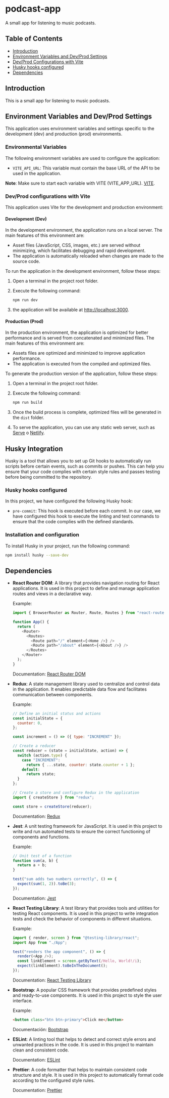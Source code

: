 # podcast-app

A small app for listening to music podcasts.

## Table of Contents

- [Introduction](#introduction)
- [Environment Variables and Dev/Prod Settings](#environment-variables-and-devprod-settings)
- [Dev/Prod Configurations with Vite](#devprod-configurations-with-vite)
- [Husky hooks configured](#husky-hooks-configured)
- [Dependencies](#dependencies)

## Introduction

This is a small app for listening to music podcasts.

## Environment Variables and Dev/Prod Settings

This application uses environment variables and settings specific to the development (dev) and production (prod) environments.

### Environmental Variables

The following environment variables are used to configure the application:

- `VITE_API_URL`: This variable must contain the base URL of the API to be used in the application.

**Note**: Make sure to start each variable with VITE (VITE_APP_URL). [VITE](https://vitejs.dev/guide/env-and-mode.html).

### Dev/Prod configurations with Vite

This application uses Vite for the development and production environment:

#### Development (Dev)

In the development environment, the application runs on a local server. The main features of this environment are:

- Asset files (JavaScript, CSS, images, etc.) are served without minimizing, which facilitates debugging and rapid development.
- The application is automatically reloaded when changes are made to the source code.

To run the application in the development environment, follow these steps:

1. Open a terminal in the project root folder.
2. Execute the following command:

   ```bash
   npm run dev
   ```

3. the application will be available at [http://localhost:3000](http://localhost:3000).

#### Production (Prod)

In the production environment, the application is optimized for better performance and is served from concatenated and minimized files. The main features of this environment are:

- Assets files are optimized and minimized to improve application performance.
- The application is executed from the compiled and optimized files.

To generate the production version of the application, follow these steps:

1. Open a terminal in the project root folder.
2. Execute the following command:

   ```bash
   npm run build
   ```

3. Once the build process is complete, optimized files will be generated in the `dist` folder.
4. To serve the application, you can use any static web server, such as [Serve](https://www.npmjs.com/package/serve) o [Netlify](https://www.netlify.com/).

## Husky Integration

Husky is a tool that allows you to set up Git hooks to automatically run scripts before certain events, such as commits or pushes. This can help you ensure that your code complies with certain style rules and passes testing before being committed to the repository.

### Husky hooks configured

In this project, we have configured the following Husky hook:

- `pre-commit`: This hook is executed before each commit. In our case, we have configured this hook to execute the linting and test commands to ensure that the code complies with the defined standards.

### Installation and configuration

To install Husky in your project, run the following command:

```bash
npm install husky --save-dev
```

## Dependencies

- **React Router DOM**: A library that provides navigation routing for React applications. It is used in this project to define and manage application routes and views in a declarative way.

  Example:

  ```javascript
  import { BrowserRouter as Router, Route, Routes } from "react-router-dom";

  function App() {
    return (
      <Router>
        <Routes>
          <Route path="/" element={<Home />} />
          <Route path="/about" element={<About />} />
        </Routes>
      </Router>
    );
  }
  ```

  Documentation: [React Router DOM](https://reactrouter.com/web/guides/quick-start)

- **Redux**: A state management library used to centralize and control data in the application. It enables predictable data flow and facilitates communication between components.

  Example:

  ```javascript
  // Define an initial status and actions
  const initialState = {
    counter: 0,
  };

  const increment = () => ({ type: "INCREMENT" });

  // Create a reducer
  const reducer = (state = initialState, action) => {
    switch (action.type) {
      case "INCREMENT":
        return { ...state, counter: state.counter + 1 };
      default:
        return state;
    }
  };

  // Create a store and configure Redux in the application
  import { createStore } from "redux";

  const store = createStore(reducer);
  ```

  Documentation: [Redux](https://redux.js.org/)

- **Jest**: A unit testing framework for JavaScript. It is used in this project to write and run automated tests to ensure the correct functioning of components and functions.

  Example:

  ```javascript
  // Unit test of a function
  function sum(a, b) {
    return a + b;
  }

  test("sum adds two numbers correctly", () => {
    expect(sum(1, 2)).toBe(3);
  });
  ```

  Documentation: [Jest](https://jestjs.io/)

- **React Testing Library**: A test library that provides tools and utilities for testing React components. It is used in this project to write integration tests and check the behavior of components in different situations.

  Example:

  ```javascript
  import { render, screen } from "@testing-library/react";
  import App from "./App";

  test("renders the app component", () => {
    render(<App />);
    const linkElement = screen.getByText(/Hello, World!/i);
    expect(linkElement).toBeInTheDocument();
  });
  ```

  Documentation: [React Testing Library](https://testing-library.com/docs/react-testing-library/intro/)

- **Bootstrap**: A popular CSS framework that provides predefined styles and ready-to-use components. It is used in this project to style the user interface.

  Example:

  ```html
  <button class="btn btn-primary">Click me</button>
  ```

  Documentación: [Bootstrap](https://getbootstrap.com/)

- **ESLint**: A linting tool that helps to detect and correct style errors and unwanted practices in the code. It is used in this project to maintain clean and consistent code.

  Documentation: [ESLint](https://eslint.org/)

- **Prettier**: A code formatter that helps to maintain consistent code structure and style. It is used in this project to automatically format code according to the configured style rules.

  Documentation: [Prettier](https://prettier.io/)
